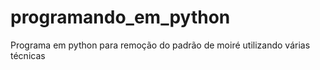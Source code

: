 # programando_em_python
Programa em python para remoção do padrão de moiré utilizando várias técnicas
